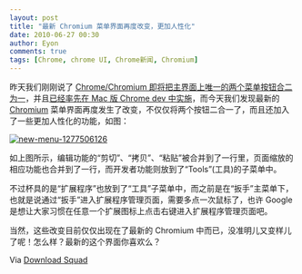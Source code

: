 ```yaml
---
layout: post
title: "最新 Chromium 菜单界面再度改变，更加人性化"
date: 2010-06-27 00:30
author: Eyon
comments: true
tags: [Chrome, chrome UI, Chrome新闻, Chromium]
---
```

昨天我们刚刚说了 [Chrome/Chromium 即将把主界面上唯一的两个菜单按钮合二为一](http://www.chromi.org/archives/5543)，并且[已经率先在 Mac 版 Chrome dev 中实施](http://www.chromi.org/archives/5539)，而今天我们发现最新的 [Chromium](http://build.chromium.org/buildbot/snapshots/) 菜单界面再度发生了改变，不仅仅将两个按钮二合一了，而且还加入了一些更加人性化的功能，如图：

<a href="http://img.chromi.org/2010/06/new-menu-1277506126.jpg">![](http://img.chromi.org/2010/06/new-menu-1277506126-550x425.jpg "new-menu-1277506126")</a>

如上图所示，编辑功能的“剪切”、“拷贝”、“粘贴”被合并到了一行里，页面缩放的相应功能也合并到了一行，而开发者功能则放到了“Tools”(工具)的子菜单中。

不过杯具的是“扩展程序”也放到了“工具”子菜单中，而之前是在“扳手”主菜单下，也就是说通过“扳手”进入扩展程序管理页面，需要多点一次鼠标了，也许 Google 是想让大家习惯在任意一个扩展图标上点击右键进入扩展程序管理页面吧。

当然，这些改变目前仅仅出现在了最新的 Chromium 中而已，没准明儿又变样儿了呢！怎么样？最新的这个界面你喜欢么？

Via [Download Squad](http://www.downloadsquad.com/2010/06/25/google-chrome-new-simplified-menu/)
